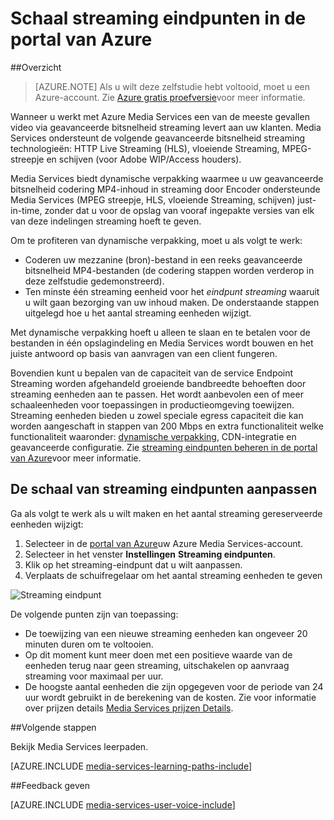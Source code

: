 <properties
    pageTitle=" Schaal streaming eindpunten in de portal van Azure | Microsoft Azure"
    description="Deze zelfstudie leert u de stappen van de schaalbaarheid van streaming eindpunten in de portal van Azure."
    services="media-services"
    documentationCenter=""
    authors="Juliako"
    manager="erikre"
    editor=""/>

<tags
    ms.service="media-services"
    ms.workload="media"
    ms.tgt_pltfrm="na"
    ms.devlang="na"
    ms.topic="article"
    ms.date="10/24/2016"
    ms.author="juliako"/>


# <a name="scale-streaming-endpoints-with-the-azure-portal"></a>Schaal streaming eindpunten in de portal van Azure

##<a name="overview"></a>Overzicht

> [AZURE.NOTE] Als u wilt deze zelfstudie hebt voltooid, moet u een Azure-account. Zie [Azure gratis proefversie](https://azure.microsoft.com/pricing/free-trial/)voor meer informatie. 

Wanneer u werkt met Azure Media Services een van de meeste gevallen video via geavanceerde bitsnelheid streaming levert aan uw klanten. Media Services ondersteunt de volgende geavanceerde bitsnelheid streaming technologieën: HTTP Live Streaming (HLS), vloeiende Streaming, MPEG-streepje en schijven (voor Adobe WIP/Access houders).

Media Services biedt dynamische verpakking waarmee u uw geavanceerde bitsnelheid codering MP4-inhoud in streaming door Encoder ondersteunde Media Services (MPEG streepje, HLS, vloeiende Streaming, schijven) just-in-time, zonder dat u voor de opslag van vooraf ingepakte versies van elk van deze indelingen streaming hoeft te geven.

Om te profiteren van dynamische verpakking, moet u als volgt te werk:

- Coderen uw mezzanine (bron)-bestand in een reeks geavanceerde bitsnelheid MP4-bestanden (de codering stappen worden verderop in deze zelfstudie gedemonstreerd).  
- Ten minste één streaming eenheid voor het *eindpunt streaming* waaruit u wilt gaan bezorging van uw inhoud maken. De onderstaande stappen uitgelegd hoe u het aantal streaming eenheden wijzigt.

Met dynamische verpakking hoeft u alleen te slaan en te betalen voor de bestanden in één opslagindeling en Media Services wordt bouwen en het juiste antwoord op basis van aanvragen van een client fungeren.

Bovendien kunt u bepalen van de capaciteit van de service Endpoint Streaming worden afgehandeld groeiende bandbreedte behoeften door streaming eenheden aan te passen. Het wordt aanbevolen een of meer schaaleenheden voor toepassingen in productieomgeving toewijzen. Streaming eenheden bieden u zowel speciale egress capaciteit die kan worden aangeschaft in stappen van 200 Mbps en extra functionaliteit welke functionaliteit waaronder: [dynamische verpakking](media-services-dynamic-packaging-overview.md), CDN-integratie en geavanceerde configuratie. Zie [streaming eindpunten beheren in de portal van Azure](media-services-portal-manage-streaming-endpoints.md)voor meer informatie.

## <a name="scale-streaming-endpoints"></a>De schaal van streaming eindpunten aanpassen

Ga als volgt te werk als u wilt maken en het aantal streaming gereserveerde eenheden wijzigt:

1. Selecteer in de [portal van Azure](https://portal.azure.com/)uw Azure Media Services-account.
2. Selecteer in het venster **Instellingen** **Streaming eindpunten**.
3. Klik op het streaming-eindpunt dat u wilt aanpassen. 
4. Verplaats de schuifregelaar om het aantal streaming eenheden te geven
 
![Streaming eindpunt](./media/media-services-portal-manage-streaming-endpoints/media-services-manage-streaming-endpoints3.png)

De volgende punten zijn van toepassing:

- De toewijzing van een nieuwe streaming eenheden kan ongeveer 20 minuten duren om te voltooien. 
- Op dit moment kunt meer doen met een positieve waarde van de eenheden terug naar geen streaming, uitschakelen op aanvraag streaming voor maximaal per uur.
- De hoogste aantal eenheden die zijn opgegeven voor de periode van 24 uur wordt gebruikt in de berekening van de kosten. Zie voor informatie over prijzen details [Media Services prijzen Details](http://go.microsoft.com/fwlink/?LinkId=275107).

##<a name="next-steps"></a>Volgende stappen

Bekijk Media Services leerpaden.

[AZURE.INCLUDE [media-services-learning-paths-include](../../includes/media-services-learning-paths-include.md)]

##<a name="provide-feedback"></a>Feedback geven

[AZURE.INCLUDE [media-services-user-voice-include](../../includes/media-services-user-voice-include.md)]


